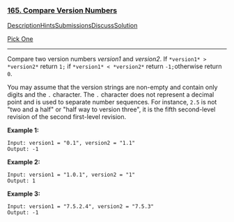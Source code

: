 ### [165. Compare Version Numbers](https://leetcode.com/problems/compare-version-numbers/description/)

[Description](https://leetcode.com/problems/compare-version-numbers/description/)[Hints](https://leetcode.com/problems/compare-version-numbers/hints/)[Submissions](https://leetcode.com/problems/compare-version-numbers/submissions/)[Discuss](https://leetcode.com/problems/compare-version-numbers/discuss/)[Solution](https://leetcode.com/problems/compare-version-numbers/solution/)

[Pick One](https://leetcode.com/problems/random-one-question/)

------

Compare two version numbers *version1* and *version2*.
If `*version1* > *version2*` return `1;` if `*version1* < *version2*` return `-1;`otherwise return `0`.

You may assume that the version strings are non-empty and contain only digits and the `.` character.
The `.` character does not represent a decimal point and is used to separate number sequences.
For instance, `2.5` is not "two and a half" or "half way to version three", it is the fifth second-level revision of the second first-level revision.

**Example 1:**

```
Input: version1 = "0.1", version2 = "1.1"
Output: -1
```

**Example 2:**

```
Input: version1 = "1.0.1", version2 = "1"
Output: 1
```

**Example 3:**

```
Input: version1 = "7.5.2.4", version2 = "7.5.3"
Output: -1
```
